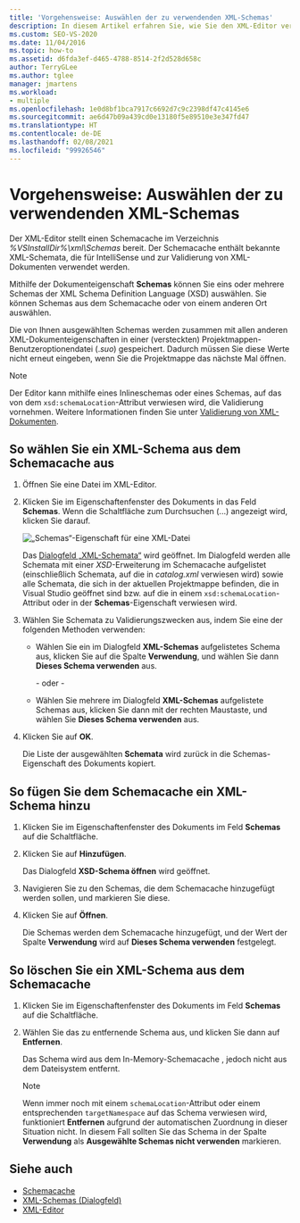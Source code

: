 ```yaml
---
title: 'Vorgehensweise: Auswählen der zu verwendenden XML-Schemas'
description: In diesem Artikel erfahren Sie, wie Sie den XML-Editor verwenden, um ein XML-Schema aus dem Schemacache auszuwählen, das bekannte XML-Schemas umfasst, die für IntelliSense und die Validierung von XML-Dokumenten verwendet werden.
ms.custom: SEO-VS-2020
ms.date: 11/04/2016
ms.topic: how-to
ms.assetid: d6fda3ef-d465-4788-8514-2f2d528d658c
author: TerryGLee
ms.author: tglee
manager: jmartens
ms.workload:
- multiple
ms.openlocfilehash: 1e0d8bf1bca7917c6692d7c9c2398df47c4145e6
ms.sourcegitcommit: ae6d47b09a439cd0e13180f5e89510e3e347fd47
ms.translationtype: HT
ms.contentlocale: de-DE
ms.lasthandoff: 02/08/2021
ms.locfileid: "99926546"
---
```

# <a name="how-to-select-the-xml-schemas-to-use"></a>Vorgehensweise: Auswählen der zu verwendenden XML-Schemas

Der XML-Editor stellt einen Schemacache im Verzeichnis *%VSInstallDir%\xml\Schemas* bereit. Der Schemacache enthält bekannte XML-Schemata, die für IntelliSense und zur Validierung von XML-Dokumenten verwendet werden.

Mithilfe der Dokumenteigenschaft **Schemas** können Sie eins oder mehrere Schemas der XML Schema Definition Language (XSD) auswählen. Sie können Schemas aus dem Schemacache oder von einem anderen Ort auswählen.

Die von Ihnen ausgewählten Schemas werden zusammen mit allen anderen XML-Dokumenteigenschaften in einer (versteckten) Projektmappen-Benutzeroptionendatei (.*suo*) gespeichert. Dadurch müssen Sie diese Werte nicht erneut eingeben, wenn Sie die Projektmappe das nächste Mal öffnen.

> [!NOTE]
> Der Editor kann mithilfe eines Inlineschemas oder eines Schemas, auf das von dem `xsd:schemaLocation`-Attribut verwiesen wird, die Validierung vornehmen. Weitere Informationen finden Sie unter [Validierung von XML-Dokumenten](../xml-tools/xml-document-validation.md).

## <a name="to-select-an-xml-schema-from-the-schema-cache"></a>So wählen Sie ein XML-Schema aus dem Schemacache aus

1. Öffnen Sie eine Datei im XML-Editor.

2. Klicken Sie im Eigenschaftenfenster des Dokuments in das Feld **Schemas**. Wenn die Schaltfläche zum Durchsuchen (...) angezeigt wird, klicken Sie darauf.

   ![„Schemas“-Eigenschaft für eine XML-Datei](media/properties-schemas.png)

   Das [Dialogfeld „XML-Schemata“](xml-schemas-dialog-box.md) wird geöffnet. Im Dialogfeld werden alle Schemata mit einer *XSD*-Erweiterung im Schemacache aufgelistet (einschließlich Schemata, auf die in *catalog.xml* verwiesen wird) sowie alle Schemata, die sich in der aktuellen Projektmappe befinden, die in Visual Studio geöffnet sind bzw. auf die in einem `xsd:schemaLocation`-Attribut oder in der **Schemas**-Eigenschaft verwiesen wird.

3. Wählen Sie Schemata zu Validierungszwecken aus, indem Sie eine der folgenden Methoden verwenden:

   - Wählen Sie ein im Dialogfeld **XML-Schemas** aufgelistetes Schema aus, klicken Sie auf die Spalte **Verwendung**, und wählen Sie dann **Dieses Schema verwenden** aus.

     - oder -

   - Wählen Sie mehrere im Dialogfeld **XML-Schemas** aufgelistete Schemas aus, klicken Sie dann mit der rechten Maustaste, und wählen Sie **Dieses Schema verwenden** aus.

4. Klicken Sie auf **OK**.

   Die Liste der ausgewählten **Schemata** wird zurück in die Schemas-Eigenschaft des Dokuments kopiert.

## <a name="to-add-an-xml-schema-to-the-schema-cache"></a>So fügen Sie dem Schemacache ein XML-Schema hinzu

1. Klicken Sie im Eigenschaftenfenster des Dokuments im Feld **Schemas** auf die Schaltfläche.

2. Klicken Sie auf **Hinzufügen**.

   Das Dialogfeld **XSD-Schema öffnen** wird geöffnet.

3. Navigieren Sie zu den Schemas, die dem Schemacache hinzugefügt werden sollen, und markieren Sie diese.

4. Klicken Sie auf **Öffnen**.

   Die Schemas werden dem Schemacache hinzugefügt, und der Wert der Spalte **Verwendung** wird auf **Dieses Schema verwenden** festgelegt.

## <a name="to-delete-an-xml-schema-from-the-schema-cache"></a>So löschen Sie ein XML-Schema aus dem Schemacache

1. Klicken Sie im Eigenschaftenfenster des Dokuments im Feld **Schemas** auf die Schaltfläche.

2. Wählen Sie das zu entfernende Schema aus, und klicken Sie dann auf **Entfernen**.

   Das Schema wird aus dem In-Memory-Schemacache , jedoch nicht aus dem Dateisystem entfernt.

   > [!NOTE]
   > Wenn immer noch mit einem `schemaLocation`-Attribut oder einem entsprechenden `targetNamespace` auf das Schema verwiesen wird, funktioniert **Entfernen** aufgrund der automatischen Zuordnung in dieser Situation nicht. In diesem Fall sollten Sie das Schema in der Spalte **Verwendung** als **Ausgewählte Schemas nicht verwenden** markieren.

## <a name="see-also"></a>Siehe auch

- [Schemacache](../xml-tools/schema-cache.md)
- [XML-Schemas (Dialogfeld)](../xml-tools/xml-schemas-dialog-box.md)
- [XML-Editor](../xml-tools/xml-editor.md)
